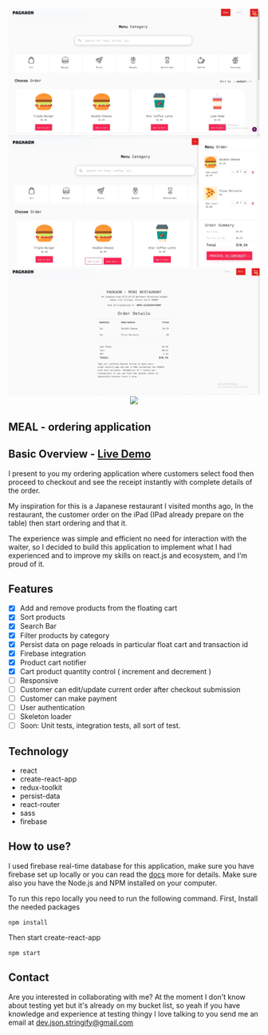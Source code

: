<p align="center">
	  <img src="./Docs/screenshot/screenshot_A.jpg">
	  <img src="./Docs/screenshot/screenshot_B.jpg">
	  <img src="./Docs/screenshot/screenshot_C.jpg">
	  <img src="./Docs/screenshot/screen-capture.gif">
</p>

## MEAL - ordering application

## Basic Overview - [Live Demo](https://menu-cart-order.netlify.app/)

I present to you my ordering application where customers select food then proceed to checkout and see the receipt instantly with complete details of the order.

My inspiration for this is a Japanese restaurant I visited months ago, In the restaurant, the customer order on the iPad (IPad already prepare on the table) then start ordering and that it.

The experience was simple and efficient no need for interaction with the waiter, so I decided to build this application to implement what I had experienced and to improve my skills on react.js and ecosystem, and I’m proud of it.

## Features

- [x] Add and remove products from the floating cart
- [x] Sort products
- [x] Search Bar
- [x] Filter products by category
- [x] Persist data on page reloads in particular float cart and transaction id
- [x] Firebase integration
- [x] Product cart notifier
- [x] Cart product quantity control ( increment and decrement )
- [ ] Responsive
- [ ] Customer can edit/update current order after checkout submission
- [ ] Customer can make payment
- [ ] User authentication
- [ ] Skeleton loader
- [ ] Soon: Unit tests, integration tests, all sort of test.

## Technology

- react
- create-react-app
- redux-toolkit
- persist-data
- react-router
- sass
- firebase

## How to use?

I used firebase real-time database for this application, make sure you have firebase set up locally or you can read the [docs](https://firebase.google.com/docs/web/setup) more for details. Make sure also you have the Node.js and NPM installed on your computer.

To run this repo locally you need to run the following command.
First, Install the needed packages

```
npm install
```

Then start create-react-app

```
npm start
```

## Contact

Are you interested in collaborating with me? At the moment I don't know about testing yet but it's already on my bucket list, so yeah if you have knowledge and experience at testing thingy I love talking to you send me an email at dev.json.stringify@gmail.com
